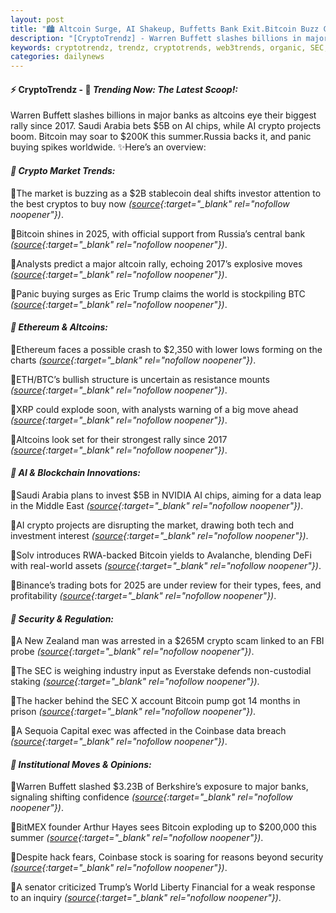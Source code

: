 ```yaml
---
layout: post
title: "🏙️ Altcoin Surge, AI Shakeup, Buffetts Bank Exit.Bitcoin Buzz Comes Last"
description: "[CryptoTrendz] - Warren Buffett slashes billions in major banks as altcoins eye their biggest rally since 2017. Saudi Arabia bets $5B on AI chips, while AI crypto projects boom. Bitcoin may soar to $200K this summer.Russia backs it, and panic buying spikes worldwide."
keywords: cryptotrendz, trendz, cryptotrends, web3trends, organic, SEC, Market, Warren, Trump, Crypto, JPMorgan, Trading, Bitcoin, Analyst, AI, Stablecoin, Avalanche
categories: dailynews
---
```


#### ⚡ CryptoTrendz - 📌 *Trending Now: The Latest Scoop!:*

Warren Buffett slashes billions in major banks as altcoins eye their biggest rally since 2017. Saudi Arabia bets $5B on AI chips, while AI crypto projects boom. Bitcoin may soar to $200K this summer.Russia backs it, and panic buying spikes worldwide. ✨Here’s an overview:


#### *🔖 Crypto Market Trends:*  

🔹The market is buzzing as a $2B stablecoin deal shifts investor attention to the best cryptos to buy now *([source](https://s.avyag.com/tsph){:target="_blank" rel="nofollow noopener"})*.  

🔹Bitcoin shines in 2025, with official support from Russia’s central bank *([source](https://s.avyag.com/1rkn){:target="_blank" rel="nofollow noopener"})*.  

🔹Analysts predict a major altcoin rally, echoing 2017’s explosive moves *([source](https://s.avyag.com/ou92){:target="_blank" rel="nofollow noopener"})*.  

🔹Panic buying surges as Eric Trump claims the world is stockpiling BTC *([source](https://s.avyag.com/769r){:target="_blank" rel="nofollow noopener"})*.  

#### *🔖 Ethereum & Altcoins:*  

🔹Ethereum faces a possible crash to $2,350 with lower lows forming on the charts *([source](https://s.avyag.com/okzw){:target="_blank" rel="nofollow noopener"})*.  

🔹ETH/BTC’s bullish structure is uncertain as resistance mounts *([source](https://s.avyag.com/u1lp){:target="_blank" rel="nofollow noopener"})*.  

🔹XRP could explode soon, with analysts warning of a big move ahead *([source](https://s.avyag.com/drk5){:target="_blank" rel="nofollow noopener"})*.  

🔹Altcoins look set for their strongest rally since 2017 *([source](https://s.avyag.com/ou92){:target="_blank" rel="nofollow noopener"})*.  

#### *🔖 AI & Blockchain Innovations:*  

🔹Saudi Arabia plans to invest $5B in NVIDIA AI chips, aiming for a data leap in the Middle East *([source](https://s.avyag.com/knaz){:target="_blank" rel="nofollow noopener"})*.  

🔹AI crypto projects are disrupting the market, drawing both tech and investment interest *([source](https://s.avyag.com/aoy6){:target="_blank" rel="nofollow noopener"})*.  

🔹Solv introduces RWA-backed Bitcoin yields to Avalanche, blending DeFi with real-world assets *([source](https://s.avyag.com/h75e){:target="_blank" rel="nofollow noopener"})*.  

🔹Binance’s trading bots for 2025 are under review for their types, fees, and profitability *([source](https://s.avyag.com/zuui){:target="_blank" rel="nofollow noopener"})*.  

#### *🔖 Security & Regulation:*  

🔹A New Zealand man was arrested in a $265M crypto scam linked to an FBI probe *([source](https://s.avyag.com/0b37){:target="_blank" rel="nofollow noopener"})*.  

🔹The SEC is weighing industry input as Everstake defends non-custodial staking *([source](https://s.avyag.com/0vow){:target="_blank" rel="nofollow noopener"})*.  

🔹The hacker behind the SEC X account Bitcoin pump got 14 months in prison *([source](https://s.avyag.com/sk5g){:target="_blank" rel="nofollow noopener"})*.  

🔹A Sequoia Capital exec was affected in the Coinbase data breach *([source](https://s.avyag.com/uuex){:target="_blank" rel="nofollow noopener"})*.  

#### *🔖 Institutional Moves & Opinions:*  

🔹Warren Buffett slashed $3.23B of Berkshire’s exposure to major banks, signaling shifting confidence *([source](https://s.avyag.com/faw3){:target="_blank" rel="nofollow noopener"})*.  

🔹BitMEX founder Arthur Hayes sees Bitcoin exploding up to $200,000 this summer *([source](https://s.avyag.com/ns68){:target="_blank" rel="nofollow noopener"})*.  

🔹Despite hack fears, Coinbase stock is soaring for reasons beyond security *([source](https://s.avyag.com/kbg9){:target="_blank" rel="nofollow noopener"})*.  

🔹A senator criticized Trump’s World Liberty Financial for a weak response to an inquiry *([source](https://s.avyag.com/hp1l){:target="_blank" rel="nofollow noopener"})*.